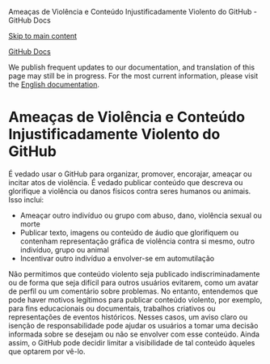 Ameaças de Violência e Conteúdo Injustificadamente Violento do GitHub - GitHub Docs

[Skip to main content](#main-content)

[](/pt)[GitHub Docs](/pt)

We publish frequent updates to our documentation, and translation of this page may still be in progress. For the most current information, please visit the [English documentation](/en).

Ameaças de Violência e Conteúdo Injustificadamente Violento do GitHub
==========

É vedado usar o GitHub para organizar, promover, encorajar, ameaçar ou incitar atos de violência. É vedado publicar conteúdo que descreva ou glorifique a violência ou danos físicos contra seres humanos ou animais. Isso inclui:

* Ameaçar outro indivíduo ou grupo com abuso, dano, violência sexual ou morte
* Publicar texto, imagens ou conteúdo de áudio que glorifiquem ou contenham representação gráfica de violência contra si mesmo, outro indivíduo, grupo ou animal
* Incentivar outro indivíduo a envolver-se em automutilação

Não permitimos que conteúdo violento seja publicado indiscriminadamente ou de forma que seja difícil para outros usuários evitarem, como um avatar de perfil ou um comentário sobre problemas. No entanto, entendemos que pode haver motivos legítimos para publicar conteúdo violento, por exemplo, para fins educacionais ou documentais, trabalhos criativos ou representações de eventos históricos. Nesses casos, um aviso claro ou isenção de responsabilidade pode ajudar os usuários a tomar uma decisão informada sobre se desejam ou não se envolver com esse conteúdo. Ainda assim, o GitHub pode decidir limitar a visibilidade de tal conteúdo àqueles que optarem por vê-lo.
